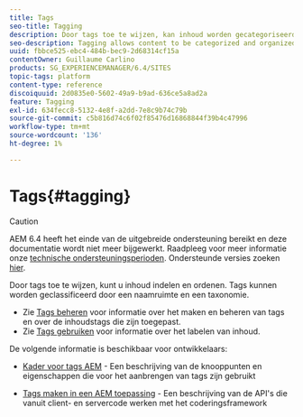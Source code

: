 ```yaml
---
title: Tags
seo-title: Tagging
description: Door tags toe te wijzen, kan inhoud worden gecategoriseerd en ingedeeld
seo-description: Tagging allows content to be categorized and organized
uuid: fbbce525-ebc4-484b-bec9-2d68314cf15a
contentOwner: Guillaume Carlino
products: SG_EXPERIENCEMANAGER/6.4/SITES
topic-tags: platform
content-type: reference
discoiquuid: 2d0835e0-5602-49a9-b9ad-636ce5a8ad2a
feature: Tagging
exl-id: 634fecc8-5132-4e8f-a2dd-7e8c9b74c79b
source-git-commit: c5b816d74c6f02f85476d16868844f39b4c47996
workflow-type: tm+mt
source-wordcount: '136'
ht-degree: 1%

---
```


# Tags{#tagging}

>[!CAUTION]
>
>AEM 6.4 heeft het einde van de uitgebreide ondersteuning bereikt en deze documentatie wordt niet meer bijgewerkt. Raadpleeg voor meer informatie onze [technische ondersteuningsperioden](https://helpx.adobe.com/support/programs/eol-matrix.html). Ondersteunde versies zoeken [hier](https://experienceleague.adobe.com/docs/).

Door tags toe te wijzen, kunt u inhoud indelen en ordenen. Tags kunnen worden geclassificeerd door een naamruimte en een taxonomie.

* Zie [Tags beheren](/help/sites-administering/tags.md) voor informatie over het maken en beheren van tags en over de inhoudstags die zijn toegepast.
* Zie [Tags gebruiken](/help/sites-authoring/tags.md) voor informatie over het labelen van inhoud.

De volgende informatie is beschikbaar voor ontwikkelaars:

* [Kader voor tags AEM](/help/sites-developing/framework.md) - Een beschrijving van de knooppunten en eigenschappen die voor het aanbrengen van tags zijn gebruikt

* [Tags maken in een AEM toepassing](/help/sites-developing/building.md) - Een beschrijving van de API&#39;s die vanuit client- en servercode werken met het coderingsframework
